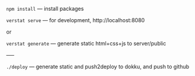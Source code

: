 ```npm install``` — install packages

```verstat serve``` — for development, http://localhost:8080

or

```verstat generate``` — generate static html+css+js to server/public

–––

```./deploy``` — generate static and push2deploy to dokku, and push to github
